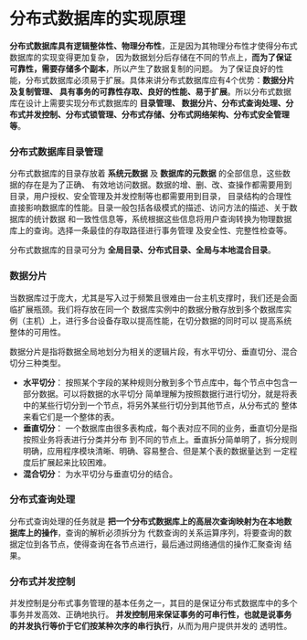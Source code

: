 分布式数据库的实现原理
=================================================================
**分布式数据库具有逻辑整体性、物理分布性**，正是因为其物理分布性才使得分布式数据库的实现变得更加复杂，
因为数据划分后存储在不同的节点上，**而为了保证可靠性，需要存储多个副本**，所以产生了数据复制的问题。
为了保证良好的性能，分布式数据库必须易于扩展。具体来讲分布式数据库应有4个优势：**数据分片及复制管理、
具有事务的可靠性存取、良好的性能、易于扩展**。所以分布式数据库在设计上需要实现分布式数据库的 **目录管理、
数据分片、分布式查询处理、分布式并发控制、分布式锁管理、分布式存储、分布式网络架构、分布式安全管理等**。 

### 分布式数据库目录管理
分布式数据库的目录存放着 **系统元数据** 及 **数据库的元数据** 的全部信息，这些数据的存在是为了正确、
有效地访问数据。数据的增、删、改、查操作都需要用到目录，用户授权、安全管理及并发控制等也都需要用到目录，
目录结构的合理性直接影响数据库的性能。目录一般包括各级模式的描述、访问方法的描述、关于数据库的统计数据
和一致性信息等，系统根据这些信息将用户查询转换为物理数据库上的查询。选择一条最佳的存取路径进行事务管理
及安全性、完整性检查等。

分布式数据库的目录可分为 **全局目录、分布式目录、全局与本地混合目录**。

### 数据分片
当数据库过于庞大，尤其是写入过于频繁且很难由一台主机支撑时，我们还是会面临扩展瓶颈。我们将存放在同一个
数据库实例中的数据分散存放到多个数据库实例（主机）上，进行多台设备存取以提高性能，在切分数据的同时可以
提高系统整体的可用性。

数据分片是指将数据全局地划分为相关的逻辑片段，有水平切分、垂直切分、混合切分三种类型。
+ **水平切分**： 按照某个字段的某种规则分散到多个节点库中，每个节点中包含一部分数据。可以将数据的水平切分
简单理解为按照数据行进行切分，就是将表中的某些行切分到一个节点，将另外某些行切分到其他节点，从分布式的
整体来看它们是一个整体的表。
+ **垂直切分**： 一个数据库由很多表构成，每个表对应不同的业务，垂直切分是指按照业务将表进行分类并分布
到不同的节点上。垂直拆分简单明了，拆分规则明确，应用程序模块清晰、明确、容易整合、但是某个表的数据量达到
一定程度后扩展起来比较困难。
+ **混合切分**： 为水平切分与垂直切分的结合。

### 分布式查询处理
分布式查询处理的任务就是 **把一个分布式数据库上的高层次查询映射为在本地数据库上的操作**，查询的解析必须拆分为
代数查询的关系运算序列，将要查询的数据定位到各节点，使得查询在各节点进行，最后通过网络通信的操作汇聚查询
结果。

### 分布式并发控制
并发控制是分布式事务管理的基本任务之一，其目的是保证分布式数据库中的多个事务并发高效、正确地执行。
**并发控制用来保证事务的可串行性，也就是说事务的并发执行等价于它们按某种次序的串行执行**，从而为用户提供并发的
透明性。


